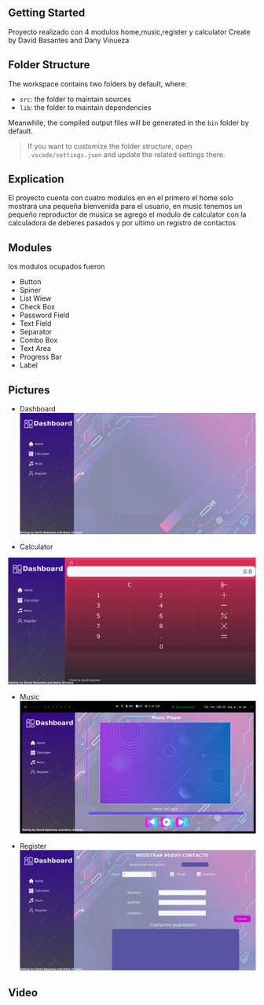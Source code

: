## Getting Started

Proyecto realizado con 4 modulos home,music,register y calculator
Create by David Basantes and Dany Vinueza

## Folder Structure

The workspace contains two folders by default, where:

- `src`: the folder to maintain sources
- `lib`: the folder to maintain dependencies

Meanwhile, the compiled output files will be generated in the `bin` folder by default.

> If you want to customize the folder structure, open `.vscode/settings.json` and update the related settings there.

## Explication
El proyecto cuenta con cuatro modulos en en el primero el home solo mostrara una pequeña bienvenida para el usuario, en music tenemos un pequeño reproductor de musica se agrego el modulo de calculator con la calculadora de deberes pasados y por ultimo un registro de contactos

## Modules
los modulos ocupados fueron
- Button
- Spiner
- List Wiew
- Check Box
- Password Field
- Text Field
- Separator
- Combo Box
- Text Area
- Progress Bar
- Label

## Pictures

- Dashboard
 ![Calculator](/src/assets/image/Dashboard-Print.png)

- Calculator

 ![Calculator](/src/assets/image/Calculator-Print.png)

- Music
 ![Music](/src/assets/image/Music-Print.png)

- Register
![Music](/src/assets/image/Register-Print.png)
## Video
